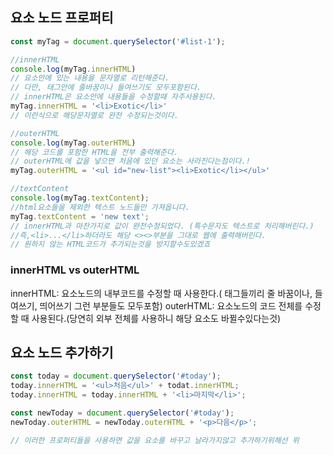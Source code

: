 ## 요소 노드 프로퍼티
```js
const myTag = document.querySelector('#list-1');

//innerHTML
console.log(myTag.innerHTML)
// 요소안에 있는 내용을 문자열로 리턴해준다.
// 다만, 태그안에 줄바꿈이나 들여쓰기도 모두포함된다.
// innerHTML은 요소안에 내용들을 수정할때 자주사용된다.
myTag.innerHTML = '<li>Exotic</li>'
// 이런식으로 해당문자열로 완전 수정되는것이다.

//outerHTML
console.log(myTag.outerHTML)
// 해당 코드를 포함한 HTML을 전부 출력해준다.
// outerHTML에 값을 넣으면 처음에 있던 요소는 사라진다는점이다.!
myTag.outerHTML = '<ul id="new-list"><li>Exotic</li></ul>'

//textContent
console.log(myTag.textContent);
//html요소들을 제외한 텍스트 노드들만 가져옵니다.
myTag.textContent = 'new text';
// innerHTML과 마찬가지로 값이 완전수정되었다. (특수문자도 텍스트로 처리해버린다.)
//즉,<li>...</li>하더라도 해당 <><>부분을 그대로 웹에 출력해버린다.
// 원하지 않는 HTML코드가 추가되는것을 방지할수도있겠죠
```

### **innerHTML vs outerHTML**
innerHTML: 요소노드의 내부코드를 수정할 때 사용한다.( 태그들끼리 줄 바꿈이나, 들여쓰기, 띄어쓰기 그런 부분들도 모두포함)
outerHTML: 요소노드의 코드 전체를 수정할 때 사용된다.(당연히 외부 전체를 사용하니 해당 요소도 바뀔수있다는것)

## 요소 노드 추가하기
```js
const today = document.querySelector('#today');
today.innerHTML = '<ul>처음</ul>' + todat.innerHTML;
today.innerHTML = today.innerHTML + '<li>마지막</li>';

const newToday = document.querySelector('#today');
newToday.outerHTML = newToday.outerHTML + '<p>다음</p>';

// 이러한 프로퍼티들을 사용하면 값을 요소를 바꾸고 날라가지않고 추가하기위해선 위

```